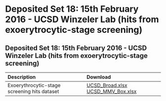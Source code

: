 # Deposited Set 18: 15th February 2016 - UCSD Winzeler Lab \(hits from exoerytrocytic-stage screening\)

## Deposited Set 18: 15th February 2016 - UCSD Winzeler Lab \(hits from exoerytrocytic-stage screening\)

| Description | Download |
| :--- | :--- |
| Exoerythrocytic-stage screening hits dataset | [UCSD\_Broad.xlsx](https://ftp.ebi.ac.uk/pub/databases/chembl/ChEMBLNTD/set18_ucsd/UCSD_Broad.xlsx) [UCSD\_MMV\_Box.xlsx](https://ftp.ebi.ac.uk/pub/databases/chembl/ChEMBLNTD/set18_ucsd/UCSD_MMV_Box.xlsx) |

